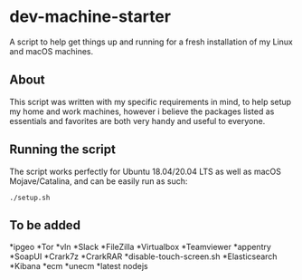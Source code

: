 # dev-machine-starter

A script to help get things up and running for a fresh installation of my Linux and macOS machines.

## About

This script was written with my specific requirements in mind, to help setup my home and work machines, however i believe the packages listed as essentials and favorites are both very handy and useful to everyone.

## Running the script

The script works perfectly for Ubuntu 18.04/20.04 LTS as well as macOS Mojave/Catalina, and can be easily run as such:

```
./setup.sh
```

## To be added

*ipgeo
*Tor
*vln
*Slack
*FileZilla
*Virtualbox
*Teamviewer
*appentry
*SoapUI
*Crark7z
*CrarkRAR
*disable-touch-screen.sh
*Elasticsearch
*Kibana
*ecm
*unecm
*latest nodejs
